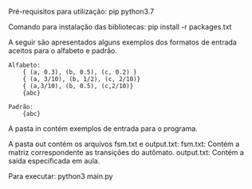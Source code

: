 Pré-requisitos para utilização:
    pip
    python3.7

Comando para instalação das bibliotecas:
    pip install -r packages.txt

A seguir são apresentados alguns exemplos dos formatos de entrada aceitos para
o alfabeto e padrão.

    Alfabeto:
        { (a, 0.3), (b, 0.5), (c, 0.2) }
        { (a, 3/10), (b, 1/2), (c, 2/10)}
        { (a,3/10), (b, 0.5), (c,2/10)}
        {abc}

    Padrão:
        {abc}

A pasta in contém exemplos de entrada para o programa.

A pasta out contém os arquivos fsm.txt e output.txt:
    fsm.txt: Contém a matriz correspondente as transições do autômato.
    output.txt: Contém a saída especificada em aula.

Para executar:
    python3 main.py